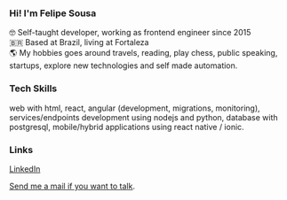 ### Hi! I'm Felipe Sousa

🤓 Self-taught developer, working as frontend engineer since 2015 <br>
🇧🇷 Based at Brazil, living at Fortaleza <br>
🌎 My hobbies goes around travels, reading, play chess, public speaking, startups, explore new technologies and self made automation. <br > 

### Tech Skills
web with html, react, angular (development, migrations, monitoring), services/endpoints development using nodejs and python, database with postgresql, mobile/hybrid applications using react native / ionic.

### Links

[LinkedIn](https://www.linkedin.com/in/luisfelipesousa)



[Send me a mail if you want to talk](mailto:hi@felipesousa.space).
